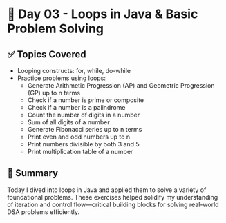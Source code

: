 # 📅 Day 03 - Loops in Java & Basic Problem Solving

## ✅ Topics Covered
- Looping constructs: for, while, do-while
- Practice problems using loops:
    - Generate Arithmetic Progression (AP) and Geometric Progression (GP) up to n terms
    - Check if a number is prime or composite
    - Check if a number is a palindrome
    - Count the number of digits in a number
    - Sum of all digits of a number
    - Generate Fibonacci series up to n terms
    - Print even and odd numbers up to n
    - Print numbers divisible by both 3 and 5
    - Print multiplication table of a number

## 🧠 Summary
Today I dived into loops in Java and applied them to solve a variety of foundational problems. These exercises helped solidify my understanding of iteration and control flow—critical building blocks for solving real-world DSA problems efficiently.